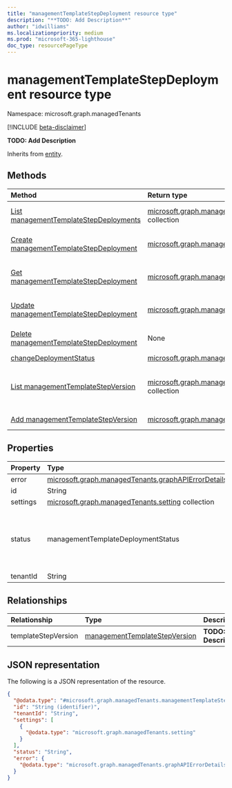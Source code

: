 ```yaml
---
title: "managementTemplateStepDeployment resource type"
description: "**TODO: Add Description**"
author: "idwilliams"
ms.localizationpriority: medium
ms.prod: "microsoft-365-lighthouse"
doc_type: resourcePageType
---
```


# managementTemplateStepDeployment resource type

Namespace: microsoft.graph.managedTenants

[!INCLUDE [beta-disclaimer](../../includes/beta-disclaimer.md)]

**TODO: Add Description**


Inherits from [entity](../resources/managedtenants-entity.md).

## Methods
|Method|Return type|Description|
|:---|:---|:---|
|[List managementTemplateStepDeployments](../api/managedtenants-managementtemplatestepdeployment-list.md)|[microsoft.graph.managedTenants.managementTemplateStepDeployment](../resources/managedtenants-managementtemplatestepdeployment.md) collection|Get a list of the [managementTemplateStepDeployment](../resources/managedtenants-managementtemplatestepdeployment.md) objects and their properties.|
|[Create managementTemplateStepDeployment](../api/managedtenants-managementtemplatestepversion-post-deployments.md)|[microsoft.graph.managedTenants.managementTemplateStepDeployment](../resources/managedtenants-managementtemplatestepdeployment.md)|Create a new [managementTemplateStepDeployment](../resources/managedtenants-managementtemplatestepdeployment.md) object.|
|[Get managementTemplateStepDeployment](../api/managedtenants-managementtemplatestepdeployment-get.md)|[microsoft.graph.managedTenants.managementTemplateStepDeployment](../resources/managedtenants-managementtemplatestepdeployment.md)|Read the properties and relationships of a [managementTemplateStepDeployment](../resources/managedtenants-managementtemplatestepdeployment.md) object.|
|[Update managementTemplateStepDeployment](../api/managedtenants-managementtemplatestepdeployment-update.md)|[microsoft.graph.managedTenants.managementTemplateStepDeployment](../resources/managedtenants-managementtemplatestepdeployment.md)|Update the properties of a [managementTemplateStepDeployment](../resources/managedtenants-managementtemplatestepdeployment.md) object.|
|[Delete managementTemplateStepDeployment](../api/managedtenants-managementtemplatestepdeployment-delete.md)|None|Deletes a [managementTemplateStepDeployment](../resources/managedtenants-managementtemplatestepdeployment.md) object.|
|[changeDeploymentStatus](../api/managedtenants-managementtemplatestepdeployment-changedeploymentstatus.md)|[microsoft.graph.managedTenants.managementTemplateStepDeployment](../resources/managedtenants-managementtemplatestepdeployment.md)|**TODO: Add Description**|
|[List managementTemplateStepVersion](../api/managedtenants-managementtemplatestepdeployment-list-templatestepversion.md)|[microsoft.graph.managedTenants.managementTemplateStepVersion](../resources/managedtenants-managementtemplatestepversion.md) collection|Get the managementTemplateStepVersion resources from the templateStepVersion navigation property.|
|[Add managementTemplateStepVersion](../api/managedtenants-managementtemplatestepdeployment-post-templatestepversion.md)|[microsoft.graph.managedTenants.managementTemplateStepVersion](../resources/managedtenants-managementtemplatestepversion.md)|Add templateStepVersion by posting to the templateStepVersion collection.|

## Properties
|Property|Type|Description|
|:---|:---|:---|
|error|[microsoft.graph.managedTenants.graphAPIErrorDetails](../resources/managedtenants-graphapierrordetails.md)|**TODO: Add Description**|
|id|String|**TODO: Add Description**|
|settings|[microsoft.graph.managedTenants.setting](../resources/managedtenants-setting.md) collection|**TODO: Add Description**|
|status|managementTemplateDeploymentStatus|**TODO: Add Description**. The possible values are: `toAddress`, `completed`, `error`, `timeOut`, `inProgress`, `planned`, `resolvedBy3rdParty`, `resolvedThroughAlternateMitigation`, `riskAccepted`, `unknownFutureValue`.|
|tenantId|String|**TODO: Add Description**|

## Relationships
|Relationship|Type|Description|
|:---|:---|:---|
|templateStepVersion|[managementTemplateStepVersion](../resources/managedtenants-managementtemplatestepversion.md)|**TODO: Add Description**|

## JSON representation
The following is a JSON representation of the resource.
<!-- {
  "blockType": "resource",
  "keyProperty": "id",
  "@odata.type": "microsoft.graph.managedTenants.managementTemplateStepDeployment",
  "baseType": "microsoft.graph.entity",
  "openType": false
}
-->
``` json
{
  "@odata.type": "#microsoft.graph.managedTenants.managementTemplateStepDeployment",
  "id": "String (identifier)",
  "tenantId": "String",
  "settings": [
    {
      "@odata.type": "microsoft.graph.managedTenants.setting"
    }
  ],
  "status": "String",
  "error": {
    "@odata.type": "microsoft.graph.managedTenants.graphAPIErrorDetails"
  }
}
```

